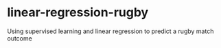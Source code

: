 # linear-regression-rugby
Using supervised learning and linear regression to predict a rugby match outcome
